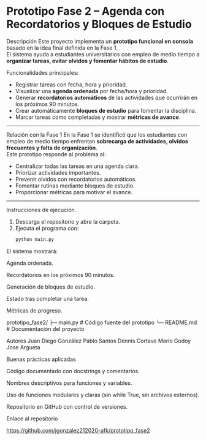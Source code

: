 # Prototipo Fase 2 – Agenda con Recordatorios y Bloques de Estudio

Descripción
Este proyecto implementa un **prototipo funcional en consola** basado en la idea final definida en la Fase 1.  
El sistema ayuda a estudiantes universitarios con empleo de medio tiempo a **organizar tareas, evitar olvidos y fomentar hábitos de estudio**.  

Funcionalidades principales:
- Registrar tareas con fecha, hora y prioridad.
- Visualizar una **agenda ordenada** por fecha/hora y prioridad.
- Generar **recordatorios automáticos** de las actividades que ocurrirán en los próximos 90 minutos.
- Crear automáticamente **bloques de estudio** para fomentar la disciplina.
- Marcar tareas como completadas y mostrar **métricas de avance**.

---

Relación con la Fase 1
En la Fase 1 se identificó que los estudiantes con empleo de medio tiempo enfrentan **sobrecarga de actividades, olvidos frecuentes y falta de organización**.  
Este prototipo responde al problema al:
- Centralizar todas las tareas en una agenda clara.
- Priorizar actividades importantes.
- Prevenir olvidos con recordatorios automáticos.
- Fomentar rutinas mediante bloques de estudio.
- Proporcionar métricas para motivar el avance.

---

Instrucciones de ejecución.  
1. Descarga el repositorio y abre la carpeta.  
2. Ejecuta el programa con:  
   ```bash
   python main.py

El sistema mostrará:

Agenda ordenada.

Recordatorios en los próximos 90 minutos.

Generación de bloques de estudio.

Estado tras completar una tarea.

Métricas de progreso.

prototipo_fase2/
├─ main.py      # Código fuente del prototipo
└─ README.md    # Documentación del proyecto

Autores
Juan Diego González
Pablo Santos
Dennis Cortave
Mario Godoy
Jose Argueta

Buenas prácticas aplicadas

Código documentado con docstrings y comentarios.

Nombres descriptivos para funciones y variables.

Uso de funciones modulares y claras (sin while True, sin archivos externos).

Repositorio en GitHub con control de versiones.

Enlace al repositorio

https://github.com/jgonzalez212020-afk/prototipo_fase2

